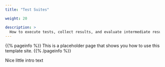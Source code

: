```yaml
---
title: "Test Suites"

weight: 20

description: >
  How to execute tests, collect results, and evaluate intermediate results.
---
```


{{% pageinfo %}}
This is a placeholder page that shows you how to use this template site.
{{% /pageinfo %}}

Nice little intro text

